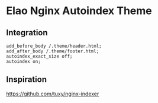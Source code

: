# Elao Nginx Autoindex Theme

## Integration

    add_before_body /.theme/header.html;
    add_after_body /.theme/footer.html;
    autoindex_exact_size off;
    autoindex on;

## Inspiration

https://github.com/tuxy/nginx-indexer
